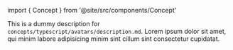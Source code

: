import { Concept } from '@site/src/components/Concept'

<Concept
  title = "Avatars"
  kind  = "Advanced"
  block = {true}>
This is a dummy description for `concepts/typescript/avatars/description.md`.
Lorem ipsum dolor sit amet, qui minim labore adipisicing minim sint cillum sint consectetur cupidatat.  
</Concept>

